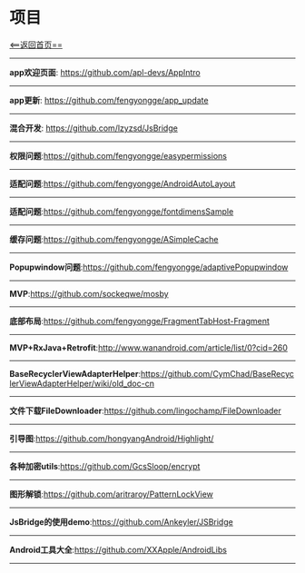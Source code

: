 # 项目



[<==返回首页==](https://github.com/fengyongge/AndroidOpenCollect)

---
**app欢迎页面**: https://github.com/apl-devs/AppIntro

---

**app更新**: https://github.com/fengyongge/app_update

---

**混合开发**: https://github.com/lzyzsd/JsBridge

---

**权限问题**:https://github.com/fengyongge/easypermissions

---

**适配问题**:https://github.com/fengyongge/AndroidAutoLayout

---

**适配问题**:https://github.com/fengyongge/fontdimensSample

---

**缓存问题**:https://github.com/fengyongge/ASimpleCache

---

**Popupwindow问题**:https://github.com/fengyongge/adaptivePopupwindow

---

**MVP**:https://github.com/sockeqwe/mosby

---

**底部布局**:https://github.com/fengyongge/FragmentTabHost-Fragment

---

**MVP+RxJava+Retrofit**:http://www.wanandroid.com/article/list/0?cid=260

---

**BaseRecyclerViewAdapterHelper**:https://github.com/CymChad/BaseRecyclerViewAdapterHelper/wiki/old_doc-cn

---

**文件下载FileDownloader**:https://github.com/lingochamp/FileDownloader

---

**引导图**:https://github.com/hongyangAndroid/Highlight/

---

**各种加密utils**:https://github.com/GcsSloop/encrypt

---

**图形解锁**:https://github.com/aritraroy/PatternLockView

---

**JsBridge的使用demo**:https://github.com/Ankeyler/JSBridge

---

**Android工具大全**:https://github.com/XXApple/AndroidLibs

---

























  
